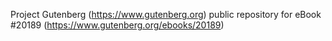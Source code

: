 Project Gutenberg (https://www.gutenberg.org) public repository for eBook #20189 (https://www.gutenberg.org/ebooks/20189)
